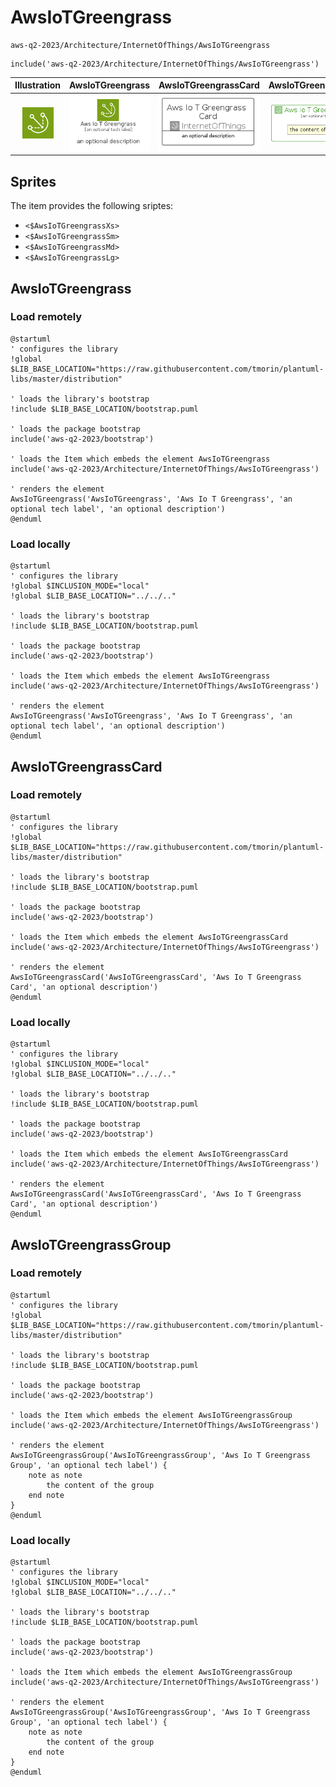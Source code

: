 # AwsIoTGreengrass


```text
aws-q2-2023/Architecture/InternetOfThings/AwsIoTGreengrass
```

```text
include('aws-q2-2023/Architecture/InternetOfThings/AwsIoTGreengrass')
```



| Illustration | AwsIoTGreengrass | AwsIoTGreengrassCard | AwsIoTGreengrassGroup |
| :---: | :---: | :---: | :---: |
| ![illustration for Illustration](../../../aws-q2-2023/Architecture/InternetOfThings/AwsIoTGreengrass.png) | ![illustration for AwsIoTGreengrass](../../../aws-q2-2023/Architecture/InternetOfThings/AwsIoTGreengrass.Local.png) | ![illustration for AwsIoTGreengrassCard](../../../aws-q2-2023/Architecture/InternetOfThings/AwsIoTGreengrassCard.Local.png) | ![illustration for AwsIoTGreengrassGroup](../../../aws-q2-2023/Architecture/InternetOfThings/AwsIoTGreengrassGroup.Local.png) |



## Sprites
The item provides the following sriptes:

- `<$AwsIoTGreengrassXs>`
- `<$AwsIoTGreengrassSm>`
- `<$AwsIoTGreengrassMd>`
- `<$AwsIoTGreengrassLg>`





## AwsIoTGreengrass

### Load remotely
```plantuml
@startuml
' configures the library
!global $LIB_BASE_LOCATION="https://raw.githubusercontent.com/tmorin/plantuml-libs/master/distribution"

' loads the library's bootstrap
!include $LIB_BASE_LOCATION/bootstrap.puml

' loads the package bootstrap
include('aws-q2-2023/bootstrap')

' loads the Item which embeds the element AwsIoTGreengrass
include('aws-q2-2023/Architecture/InternetOfThings/AwsIoTGreengrass')

' renders the element
AwsIoTGreengrass('AwsIoTGreengrass', 'Aws Io T Greengrass', 'an optional tech label', 'an optional description')
@enduml
```

### Load locally
```plantuml
@startuml
' configures the library
!global $INCLUSION_MODE="local"
!global $LIB_BASE_LOCATION="../../.."

' loads the library's bootstrap
!include $LIB_BASE_LOCATION/bootstrap.puml

' loads the package bootstrap
include('aws-q2-2023/bootstrap')

' loads the Item which embeds the element AwsIoTGreengrass
include('aws-q2-2023/Architecture/InternetOfThings/AwsIoTGreengrass')

' renders the element
AwsIoTGreengrass('AwsIoTGreengrass', 'Aws Io T Greengrass', 'an optional tech label', 'an optional description')
@enduml
```

## AwsIoTGreengrassCard

### Load remotely
```plantuml
@startuml
' configures the library
!global $LIB_BASE_LOCATION="https://raw.githubusercontent.com/tmorin/plantuml-libs/master/distribution"

' loads the library's bootstrap
!include $LIB_BASE_LOCATION/bootstrap.puml

' loads the package bootstrap
include('aws-q2-2023/bootstrap')

' loads the Item which embeds the element AwsIoTGreengrassCard
include('aws-q2-2023/Architecture/InternetOfThings/AwsIoTGreengrass')

' renders the element
AwsIoTGreengrassCard('AwsIoTGreengrassCard', 'Aws Io T Greengrass Card', 'an optional description')
@enduml
```

### Load locally
```plantuml
@startuml
' configures the library
!global $INCLUSION_MODE="local"
!global $LIB_BASE_LOCATION="../../.."

' loads the library's bootstrap
!include $LIB_BASE_LOCATION/bootstrap.puml

' loads the package bootstrap
include('aws-q2-2023/bootstrap')

' loads the Item which embeds the element AwsIoTGreengrassCard
include('aws-q2-2023/Architecture/InternetOfThings/AwsIoTGreengrass')

' renders the element
AwsIoTGreengrassCard('AwsIoTGreengrassCard', 'Aws Io T Greengrass Card', 'an optional description')
@enduml
```

## AwsIoTGreengrassGroup

### Load remotely
```plantuml
@startuml
' configures the library
!global $LIB_BASE_LOCATION="https://raw.githubusercontent.com/tmorin/plantuml-libs/master/distribution"

' loads the library's bootstrap
!include $LIB_BASE_LOCATION/bootstrap.puml

' loads the package bootstrap
include('aws-q2-2023/bootstrap')

' loads the Item which embeds the element AwsIoTGreengrassGroup
include('aws-q2-2023/Architecture/InternetOfThings/AwsIoTGreengrass')

' renders the element
AwsIoTGreengrassGroup('AwsIoTGreengrassGroup', 'Aws Io T Greengrass Group', 'an optional tech label') {
    note as note
        the content of the group
    end note
}
@enduml
```

### Load locally
```plantuml
@startuml
' configures the library
!global $INCLUSION_MODE="local"
!global $LIB_BASE_LOCATION="../../.."

' loads the library's bootstrap
!include $LIB_BASE_LOCATION/bootstrap.puml

' loads the package bootstrap
include('aws-q2-2023/bootstrap')

' loads the Item which embeds the element AwsIoTGreengrassGroup
include('aws-q2-2023/Architecture/InternetOfThings/AwsIoTGreengrass')

' renders the element
AwsIoTGreengrassGroup('AwsIoTGreengrassGroup', 'Aws Io T Greengrass Group', 'an optional tech label') {
    note as note
        the content of the group
    end note
}
@enduml
```

